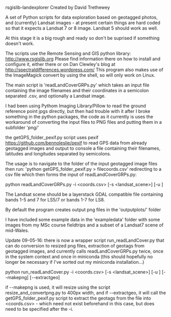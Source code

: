 rsgislib-landexplorer
Created by David Trethewey

A set of Python scripts for data exploration based on geotagged photos,
and (currently) Landsat images - at present certain things are hard coded so
that it expects a Landsat 7 or 8 image. Landsat 5 should work as well.

At this stage it is a big rough and ready so don't be suprised if something
doesn't work.

The scripts use the Remote Sensing and GIS python library: http://www.rsgislib.org
Please find information there on how to install and configure it, either there
or on Dan Clewley's blog at http://spectraldifferences.wordpress.com/
This program also makes use of the ImageMagick convert by using the shell, so will
only work on Linux.

The main script is 'readLandCoverGRPs.py' which takes an input file containing
the image filenames and their coordinates in a semicolon separated .csv,
and optionally a Landsat image.

I had been using Pythom Imaging Library/Pillow to read the ground reference point jpgs directly,
but then had trouble with it after I broke something in the python packages,
the code as it currently is uses the workaround of converting the input files
to PNG files and putting them in a subfolder 'png/'

the getGPS_folder_pexif.py script uses pexif https://github.com/bennoleslie/pexif
to read GPS data from already geotagged images and output to console a file containing
their filenames, latitudes and longitudes separated by semicolons.

The usage is to navigate to the folder of the input geotagged image files then run:
'python getGPS_folder_pexif.py > filecoords.csv' redirecting to a csv file which then
forms the input of readLandCoverGRPs.py:

python readLandCoverGRPs.py -i <coords.csv> [-s <landsat_scene>] [-u <utmzone>]

The Landsat scene should be a layerstack GDAL compatible file containing bands 1-5
and 7 for LS5/7 or bands 1-7 for LS8.

By default the program creates output png files in the 'outputplots/' folder

I have included some example data in the 'exampledata' folder with some images
from my MSc course fieldtrips and a subset of a Landsat7 scene of mid-Wales.

Update 09-05-16:
there is now a wrapper script run_readLandCover.py that can do conversion to resized png files, extraction of geotags from geotagged images, and currently calls readLandCoverGRPs.py twice, once in the system context and once in miniconda (this should hopefully no longer be necessary if I've sorted out my miniconda installation...)

python run_readLandCover.py -i  <coords.csv> [-s <landsat_scene>] [-u <utmzone>] [--makepng] [--extractgeo]

if --makepng is used, it will resize using the script resize_and_convertpng.py to 400px width, and if --extractgeo, it will call the getGPS_folder_pexif.py script to extract the geotags from the file into <coords.csv> - which need not exist beforehand in this case, but does need to be specified after the -i. 

